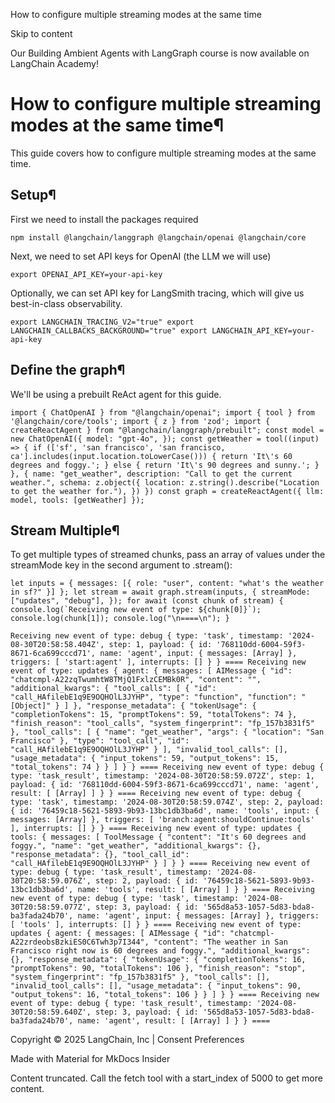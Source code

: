 How to configure multiple streaming modes at the same time

Skip to content

Our Building Ambient Agents with LangGraph course is now available on LangChain Academy!

# How to configure multiple streaming modes at the same time¶

This guide covers how to configure multiple streaming modes at the same time.

## Setup¶

First we need to install the packages required

```
npm install @langchain/langgraph @langchain/openai @langchain/core
```

Next, we need to set API keys for OpenAI (the LLM we will use)

```
export OPENAI_API_KEY=your-api-key
```

Optionally, we can set API key for LangSmith tracing, which will give us best-in-class observability.

```
export LANGCHAIN_TRACING_V2="true" export LANGCHAIN_CALLBACKS_BACKGROUND="true" export LANGCHAIN_API_KEY=your-api-key
```

## Define the graph¶

We'll be using a prebuilt ReAct agent for this guide.

```
import { ChatOpenAI } from "@langchain/openai"; import { tool } from '@langchain/core/tools'; import { z } from 'zod'; import { createReactAgent } from "@langchain/langgraph/prebuilt"; const model = new ChatOpenAI({ model: "gpt-4o", }); const getWeather = tool((input) => { if (['sf', 'san francisco', 'san francisco, ca'].includes(input.location.toLowerCase())) { return 'It\'s 60 degrees and foggy.'; } else { return 'It\'s 90 degrees and sunny.'; } }, { name: "get_weather", description: "Call to get the current weather.", schema: z.object({ location: z.string().describe("Location to get the weather for."), }) }) const graph = createReactAgent({ llm: model, tools: [getWeather] });
```

## Stream Multiple¶

To get multiple types of streamed chunks, pass an array of values under the streamMode key in the second argument to .stream():

```
let inputs = { messages: [{ role: "user", content: "what's the weather in sf?" }] }; let stream = await graph.stream(inputs, { streamMode: ["updates", "debug"], }); for await (const chunk of stream) { console.log(`Receiving new event of type: ${chunk[0]}`); console.log(chunk[1]); console.log("\n====\n"); }
```

```
Receiving new event of type: debug { type: 'task', timestamp: '2024-08-30T20:58:58.404Z', step: 1, payload: { id: '768110dd-6004-59f3-8671-6ca699cccd71', name: 'agent', input: { messages: [Array] }, triggers: [ 'start:agent' ], interrupts: [] } } ==== Receiving new event of type: updates { agent: { messages: [ AIMessage { "id": "chatcmpl-A22zqTwumhtW8TMjQ1FxlzCEMBk0R", "content": "", "additional_kwargs": { "tool_calls": [ { "id": "call_HAfilebE1q9E9OQHOlL3JYHP", "type": "function", "function": "[Object]" } ] }, "response_metadata": { "tokenUsage": { "completionTokens": 15, "promptTokens": 59, "totalTokens": 74 }, "finish_reason": "tool_calls", "system_fingerprint": "fp_157b3831f5" }, "tool_calls": [ { "name": "get_weather", "args": { "location": "San Francisco" }, "type": "tool_call", "id": "call_HAfilebE1q9E9OQHOlL3JYHP" } ], "invalid_tool_calls": [], "usage_metadata": { "input_tokens": 59, "output_tokens": 15, "total_tokens": 74 } } ] } } ==== Receiving new event of type: debug { type: 'task_result', timestamp: '2024-08-30T20:58:59.072Z', step: 1, payload: { id: '768110dd-6004-59f3-8671-6ca699cccd71', name: 'agent', result: [ [Array] ] } } ==== Receiving new event of type: debug { type: 'task', timestamp: '2024-08-30T20:58:59.074Z', step: 2, payload: { id: '76459c18-5621-5893-9b93-13bc1db3ba6d', name: 'tools', input: { messages: [Array] }, triggers: [ 'branch:agent:shouldContinue:tools' ], interrupts: [] } } ==== Receiving new event of type: updates { tools: { messages: [ ToolMessage { "content": "It's 60 degrees and foggy.", "name": "get_weather", "additional_kwargs": {}, "response_metadata": {}, "tool_call_id": "call_HAfilebE1q9E9OQHOlL3JYHP" } ] } } ==== Receiving new event of type: debug { type: 'task_result', timestamp: '2024-08-30T20:58:59.076Z', step: 2, payload: { id: '76459c18-5621-5893-9b93-13bc1db3ba6d', name: 'tools', result: [ [Array] ] } } ==== Receiving new event of type: debug { type: 'task', timestamp: '2024-08-30T20:58:59.077Z', step: 3, payload: { id: '565d8a53-1057-5d83-bda8-ba3fada24b70', name: 'agent', input: { messages: [Array] }, triggers: [ 'tools' ], interrupts: [] } } ==== Receiving new event of type: updates { agent: { messages: [ AIMessage { "id": "chatcmpl-A22zrdeobsBzkiES0C6Twh3p7I344", "content": "The weather in San Francisco right now is 60 degrees and foggy.", "additional_kwargs": {}, "response_metadata": { "tokenUsage": { "completionTokens": 16, "promptTokens": 90, "totalTokens": 106 }, "finish_reason": "stop", "system_fingerprint": "fp_157b3831f5" }, "tool_calls": [], "invalid_tool_calls": [], "usage_metadata": { "input_tokens": 90, "output_tokens": 16, "total_tokens": 106 } } ] } } ==== Receiving new event of type: debug { type: 'task_result', timestamp: '2024-08-30T20:58:59.640Z', step: 3, payload: { id: '565d8a53-1057-5d83-bda8-ba3fada24b70', name: 'agent', result: [ [Array] ] } } ====
```

Copyright © 2025 LangChain, Inc | Consent Preferences

Made with Material for MkDocs Insider

<error>Content truncated. Call the fetch tool with a start_index of 5000 to get more content.</error>